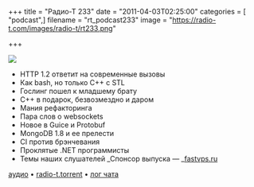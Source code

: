 +++
title = "Радио-Т 233"
date = "2011-04-03T02:25:00"
categories = [ "podcast",]
filename = "rt_podcast233"
image = "https://radio-t.com/images/radio-t/rt233.png"

+++

![](https://radio-t.com/images/radio-t/rt233.png)

- HTTP 1.2 ответит на современные вызовы
- Как bash, но только C++ с STL
- Гослинг пошел к младшему брату
- C++ в подарок, безвозмездно и даром
- Мания рефакторинга
- Пара слов о websockets
- Новое в Guice и Protobuf
- MongoDB 1.8 и ее прелести
- CI против брэнчевания
- Проклятые .NET программисты
- Темы наших слушателей
_Спонсор выпуска — _[fastvps.ru](http://fastvps.ru/)

[аудио](http://archive.rucast.net/radio-t/media/rt_podcast233.mp3) • [radio-t.torrent](http://www.radio-t.com/torrents/rt_podcast233.mp3.torrent) • [лог чата](http://chat.radio-t.com/logs/radio-t-233.html)<audio src="http://archive.rucast.net/radio-t/media/rt_podcast233.mp3" preload="none"></audio>
